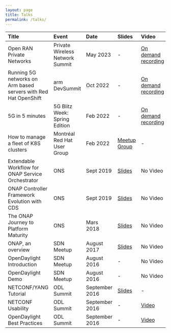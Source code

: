 ```yaml
---
layout: page
title: Talks
permalink: /talks/
---
```


| Title | Event | Date | Slides | Video |
|:------|:------|:-----|:------ |:------|
| Open RAN Private Networks | Private Wireless Network Summit | May 2023 | - | [On demand recording](https://www.fiercetechnology.com/fiercetechnologycom/private-wireless-networks-summit)
| Running 5G networks on Arm based servers with Red Hat OpenShift | arm DevSummit | Oct 2022 | - | [On demand recording](https://devsummit.arm.com/flow/arm/devsummit22/sessions-catalog/page/sessions/session/1656657710169001HBbI)
| 5G in 5 minutes | 5G Blitz Week: Spring Edition | Feb 2022 | - | [On demand recording](https://www.fiercedigitaltechevents.com/fiercedigitaltechevent/5g-blitz-week-spring-edition-2022)
| How to manage a fleet of K8S clusters | Montréal Red Hat User Group | Feb 2022 | [Meetup Group](https://www.meetup.com/RHUGMontreal/events/283482669/) | -
| Extendable Workflow for ONAP Service Orchestrator | ONS | Sept 2019 | [Slides](https://static.sched.com/hosted_files/onseu19/57/Extendable%20workflow%20for%20ONAP%20Service%20Orchestrator.pptx)| No Video |
| ONAP Controller Framework Evolution with CDS | ONS | Sept 2019 | [Slides](https://static.sched.com/hosted_files/onseu19/6d/ONS_ONAP_Controller_Framework_Evolution_with_CDS.pptx)| No Video |
| The ONAP Journey to Platform Maturity | ONS | Mars 2018 | [Slides](https://static.sched.com/hosted_files/onsna18/9d/ONAP%20Journey%20to%20Platform%20Maturity.pdf)| No Video |
| ONAP, an overview | SDN Meetup | August 2017 | [Slides](https://drive.google.com/file/d/1HrUYmryD7vXCI6OSCNz9iNpdtubRhcp9/view?usp=sharing)| No Video |
| OpenDaylight Introduction | SDN Meetup | August 2016 | - | No Video |
| OpenDaylight Demo | SDN Meetup | August 2016 | -| No Video |
| NETCONF/YANG Tutorial | ODL Summit | September 2016 | [Slides](https://drive.google.com/file/d/1VWH8XwJKWeVzQXjj_h7DDnYwCh_qKqKt/view?usp=sharing)| - |
| NETCONF Usability | ODL Summit | September 2016 | - | [Video](https://www.youtube.com/watch?v=DIhc-I31z9k) |
| OpenDaylight Best Practices | ODL Summit | September 2016 | - | [Video](https://www.youtube.com/watch?v=pFHTa2E0Iv8) |
